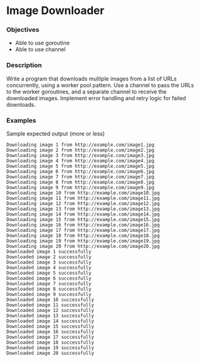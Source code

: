 # Image Downloader

### Objectives

- Able to use goroutine
- Able to use channel

### Description

Write a program that downloads multiple images from a list of URLs concurrently, using a worker pool pattern. Use a channel to pass the URLs to the worker goroutines, and a separate channel to receive the downloaded images. Implement error handling and retry logic for failed downloads.

### Examples

Sample expected output (more or less)

```
Downloading image 1 from http://example.com/image1.jpg
Downloading image 2 from http://example.com/image2.jpg
Downloading image 3 from http://example.com/image3.jpg
Downloading image 4 from http://example.com/image4.jpg
Downloading image 5 from http://example.com/image5.jpg
Downloading image 6 from http://example.com/image6.jpg
Downloading image 7 from http://example.com/image7.jpg
Downloading image 8 from http://example.com/image8.jpg
Downloading image 9 from http://example.com/image9.jpg
Downloading image 10 from http://example.com/image10.jpg
Downloading image 11 from http://example.com/image11.jpg
Downloading image 12 from http://example.com/image12.jpg
Downloading image 13 from http://example.com/image13.jpg
Downloading image 14 from http://example.com/image14.jpg
Downloading image 15 from http://example.com/image15.jpg
Downloading image 16 from http://example.com/image16.jpg
Downloading image 17 from http://example.com/image17.jpg
Downloading image 18 from http://example.com/image18.jpg
Downloading image 19 from http://example.com/image19.jpg
Downloading image 20 from http://example.com/image20.jpg
Downloaded image 1 successfully
Downloaded image 2 successfully
Downloaded image 3 successfully
Downloaded image 4 successfully
Downloaded image 5 successfully
Downloaded image 6 successfully
Downloaded image 7 successfully
Downloaded image 8 successfully
Downloaded image 9 successfully
Downloaded image 10 successfully
Downloaded image 11 successfully
Downloaded image 12 successfully
Downloaded image 13 successfully
Downloaded image 14 successfully
Downloaded image 15 successfully
Downloaded image 16 successfully
Downloaded image 17 successfully
Downloaded image 18 successfully
Downloaded image 19 successfully
Downloaded image 20 successfully
```
